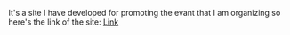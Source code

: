 It's a site I have developed for promoting the evant that I am organizing so here's the link of the site: [Link](https://harikrishnan-web.github.io/Webpages/Home)
